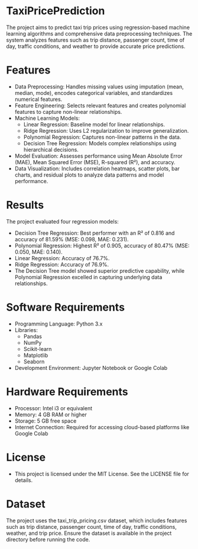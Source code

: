 # TaxiPricePrediction
The project aims to predict taxi trip prices using regression-based machine learning algorithms and comprehensive data preprocessing techniques. The system analyzes features such as trip distance, passenger count, time of day, traffic conditions, and weather to provide accurate price predictions.
# Features
- Data Preprocessing: Handles missing values using imputation (mean, median, mode), encodes categorical variables, and standardizes numerical features.
- Feature Engineering: Selects relevant features and creates polynomial features to capture non-linear relationships.
- Machine Learning Models:
  - Linear Regression: Baseline model for linear relationships.
  - Ridge Regression: Uses L2 regularization to improve generalization.
  - Polynomial Regression: Captures non-linear patterns in the data.
  - Decision Tree Regression: Models complex relationships using hierarchical decisions.
- Model Evaluation: Assesses performance using Mean Absolute Error (MAE), Mean Squared Error (MSE), R-squared (R²), and accuracy.
- Data Visualization: Includes correlation heatmaps, scatter plots, bar charts, and residual plots to analyze data patterns and model performance.

# Results
The project evaluated four regression models:
- Decision Tree Regression: Best performer with an R² of 0.816 and accuracy of 81.59% (MSE: 0.098, MAE: 0.231).
- Polynomial Regression: Highest R² of 0.905, accuracy of 80.47% (MSE: 0.050, MAE: 0.140).
- Linear Regression: Accuracy of 76.7%.
- Ridge Regression: Accuracy of 76.9%.
- The Decision Tree model showed superior predictive capability, while Polynomial Regression excelled in capturing underlying data relationships.
# Software Requirements
- Programming Language: Python 3.x
- Libraries:
  - Pandas
  - NumPy
  - Scikit-learn
  - Matplotlib
  - Seaborn
- Development Environment: Jupyter Notebook or Google Colab
# Hardware Requirements
- Processor: Intel i3 or equivalent
- Memory: 4 GB RAM or higher
- Storage: 5 GB free space
- Internet Connection: Required for accessing cloud-based platforms like Google Colab
# License
- This project is licensed under the MIT License. See the LICENSE file for details.
# Dataset
The project uses the taxi_trip_pricing.csv dataset, which includes features such as trip distance, passenger count, time of day, traffic conditions, weather, and trip price. Ensure the dataset is available in the project directory before running the code.

